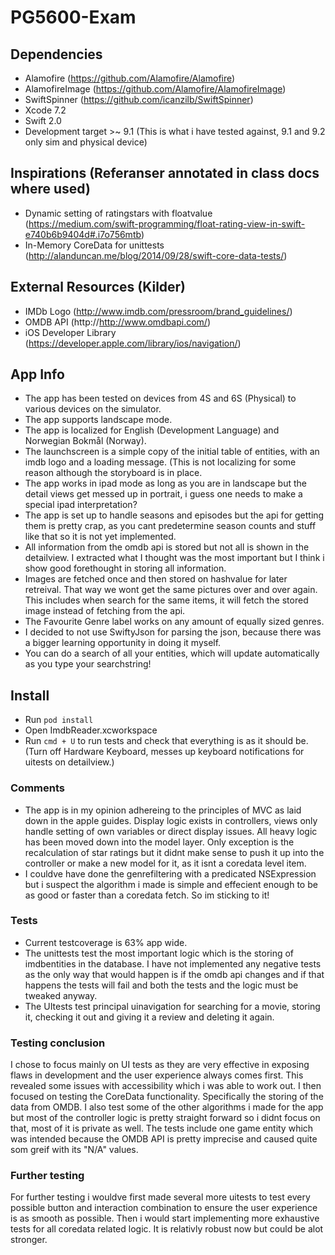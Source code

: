 # PG5600-Exam

## Dependencies
* Alamofire (https://github.com/Alamofire/Alamofire)
* AlamofireImage (https://github.com/Alamofire/AlamofireImage)
* SwiftSpinner (https://github.com/icanzilb/SwiftSpinner)
* Xcode 7.2
* Swift 2.0
* Development target >~ 9.1 (This is what i have tested against, 9.1 and 9.2 only sim and physical device)

## Inspirations (Referanser annotated in class docs where used)
* Dynamic setting of ratingstars with floatvalue (https://medium.com/swift-programming/float-rating-view-in-swift-e740b6b9404d#.i7o756mtb)
* In-Memory CoreData for unittests (http://alanduncan.me/blog/2014/09/28/swift-core-data-tests/)

## External Resources (Kilder)
* IMDb Logo (http://www.imdb.com/pressroom/brand_guidelines/)
* OMDB API (http://http://www.omdbapi.com/)
* iOS Developer Library (https://developer.apple.com/library/ios/navigation/)

## App Info
* The app has been tested on devices from 4S and 6S (Physical) to various devices on the simulator.
* The app supports landscape mode.
* The app is localized for English (Development Language) and Norwegian Bokmål (Norway).
* The launchscreen is a simple copy of the initial table of entities, with an imdb logo and a loading message. (This is not localizing for some reason although the storyboard is in place.
* The app works in ipad mode as long as you are in landscape but the detail views get messed up in portrait, i guess one needs to make a special ipad interpretation?
* The app is set up to handle seasons and episodes but the api for getting them is pretty crap, as you cant predetermine season counts and stuff like that so it is not yet implemented.
* All information from the omdb api is stored but not all is shown in the detailview. I extracted what I thought was the most important but I think i show good forethought in storing all information.
* Images are fetched once and then stored on hashvalue for later retreival. That way we wont get the same pictures over and over again. This includes when search for the same items, it will fetch the stored image instead of fetching from the api.
* The Favourite Genre label works on any amount of equally sized genres.
* I decided to not use SwiftyJson for parsing the json, because there was a bigger learning opportunity in doing it myself.
* You can do a search of all your entities, which will update automatically as you type your searchstring!

## Install
* Run ```pod install```
* Open ImdbReader.xcworkspace
* Run ```cmd + U``` to run tests and check that everything is as it should be. (Turn off Hardware Keyboard, messes up keyboard notifications for uitests on detailview.)

### Comments
* The app is in my opinion adhereing to the principles of MVC as laid down in the apple guides. Display logic exists in controllers, views only handle setting of own variables or direct display issues. All heavy logic has been moved down into the model layer. Only exception is the recalculation of star ratings but it didnt make sense to push it up into the controller or make a new model for it, as it isnt a coredata level item.
* I couldve have done the genrefiltering with a predicated NSExpression but i suspect the algorithm i made is simple and effecient enough to be as good or faster than a coredata fetch. So im sticking to it!

### Tests
* Current testcoverage is 63% app wide.
* The unittests test the most important logic which is the storing of imdbentities in the database. I have not implemented any negative tests as the only way that would happen is if the omdb api changes and if that happens the tests will fail and both the tests and the logic must be tweaked anyway.
* The UItests test principal uinavigation for searching for a movie, storing it, checking it out and giving it a review and deleting it again. 

### Testing conclusion

I chose to focus mainly on UI tests as they are very effective in exposing flaws in development and the user experience always comes first. This revealed some issues with accessibility which i was able to work out. I then focused on testing the CoreData functionality. Specifically the storing of the data from OMDB. I also test some of the other algorithms i made for the app but most of the controller logic is pretty straight forward so i didnt focus on that, most of it is private as well. The tests include one game entity which was intended because the OMDB API is pretty imprecise and caused quite som greif with its "N/A" values.

### Further testing

For further testing i wouldve first made several more uitests to test every possible button and interaction combination to ensure the user experience is as smooth as possible. Then i would start implementing more exhaustive tests for all coredata related logic. It is relativly robust now but could be alot stronger.
